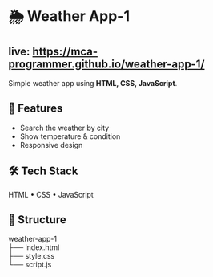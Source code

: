 # 🌦️ Weather App-1
## live: https://mca-programmer.github.io/weather-app-1/

Simple weather app using **HTML, CSS, JavaScript**.

## 🚀 Features
- Search the weather by city  
- Show temperature & condition  
- Responsive design  

## 🛠️ Tech Stack
HTML • CSS • JavaScript  

## 📂 Structure
weather-app-1 <br>
├── index.html <br>
├── style.css <br>
└── script.js 

